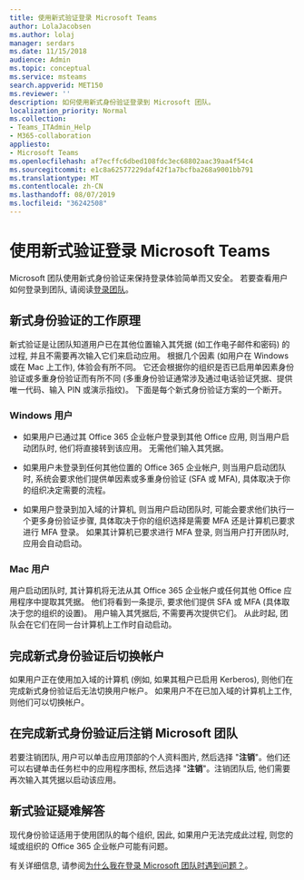 ```yaml
---
title: 使用新式验证登录 Microsoft Teams
author: LolaJacobsen
ms.author: lolaj
manager: serdars
ms.date: 11/15/2018
audience: Admin
ms.topic: conceptual
ms.service: msteams
search.appverid: MET150
ms.reviewer: ''
description: 如何使用新式身份验证登录到 Microsoft 团队。
localization_priority: Normal
ms.collection:
- Teams_ITAdmin_Help
- M365-collaboration
appliesto:
- Microsoft Teams
ms.openlocfilehash: af7ecffc6dbed108fdc3ec68802aac39aa4f54c4
ms.sourcegitcommit: e1c8a62577229daf42f1a7bcfba268a9001bb791
ms.translationtype: MT
ms.contentlocale: zh-CN
ms.lasthandoff: 08/07/2019
ms.locfileid: "36242508"
---
```

<a name="sign-in-to-microsoft-teams-using-modern-authentication"></a>使用新式验证登录 Microsoft Teams
==========================

Microsoft 团队使用新式身份验证来保持登录体验简单而又安全。 若要查看用户如何登录到团队, 请阅读[登录团队](https://support.office.com/article/sign-in-to-teams-ea4b1443-d11b-4791-8ae1-9977e7723055)。

## <a name="how-modern-authentication-works"></a>新式身份验证的工作原理

新式验证是让团队知道用户已在其他位置输入其凭据 (如工作电子邮件和密码) 的过程, 并且不需要再次输入它们来启动应用。 根据几个因素 (如用户在 Windows 或在 Mac 上工作), 体验会有所不同。 它还会根据你的组织是否已启用单因素身份验证或多重身份验证而有所不同 (多重身份验证通常涉及通过电话验证凭据、提供唯一代码、输入 PIN 或演示指纹)。 下面是每个新式身份验证方案的一个断开。

### <a name="windows-users"></a>Windows 用户 

- 如果用户已通过其 Office 365 企业帐户登录到其他 Office 应用, 则当用户启动团队时, 他们将直接转到该应用。 无需他们输入其凭据。

- 如果用户未登录到任何其他位置的 Office 365 企业帐户, 则当用户启动团队时, 系统会要求他们提供单因素或多重身份验证 (SFA 或 MFA), 具体取决于你的组织决定需要的流程。

- 如果用户登录到加入域的计算机, 则当用户启动团队时, 可能会要求他们执行一个更多身份验证步骤, 具体取决于你的组织选择是需要 MFA 还是计算机已要求进行 MFA 登录。 如果其计算机已要求进行 MFA 登录, 则当用户打开团队时, 应用会自动启动。

### <a name="mac-users"></a>Mac 用户 

用户启动团队时, 其计算机将无法从其 Office 365 企业帐户或任何其他 Office 应用程序中提取其凭据。 他们将看到一条提示, 要求他们提供 SFA 或 MFA (具体取决于您的组织的设置)。 用户输入其凭据后, 不需要再次提供它们。 从此时起, 团队会在它们在同一台计算机上工作时自动启动。

## <a name="switching-accounts-after-completing-modern-authentication"></a>完成新式身份验证后切换帐户

如果用户正在使用加入域的计算机 (例如, 如果其租户已启用 Kerberos), 则他们在完成新式身份验证后无法切换用户帐户。 如果用户不在已加入域的计算机上工作, 则他们可以切换帐户。

## <a name="signing-out-of-microsoft-teams-after-completing-modern-authentication"></a>在完成新式身份验证后注销 Microsoft 团队
若要注销团队, 用户可以单击应用顶部的个人资料图片, 然后选择 "**注销**"。他们还可以右键单击任务栏中的应用程序图标, 然后选择 "**注销**"。注销团队后, 他们需要再次输入其凭据以启动该应用。

## <a name="troubleshooting-modern-authentication"></a>新式验证疑难解答

现代身份验证适用于使用团队的每个组织, 因此, 如果用户无法完成此过程, 则您的域或组织的 Office 365 企业帐户可能有问题。 

有关详细信息, 请参阅[为什么我在登录 Microsoft 团队时遇到问题？](https://support.office.com/article/why-am-i-having-trouble-signing-in-to-microsoft-teams-a02f683b-61a3-4008-9447-ee60c5593b0f)。

